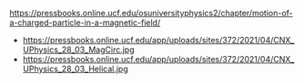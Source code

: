 https://pressbooks.online.ucf.edu/osuniversityphysics2/chapter/motion-of-a-charged-particle-in-a-magnetic-field/
- https://pressbooks.online.ucf.edu/app/uploads/sites/372/2021/04/CNX_UPhysics_28_03_MagCirc.jpg
- https://pressbooks.online.ucf.edu/app/uploads/sites/372/2021/04/CNX_UPhysics_28_03_Helical.jpg
